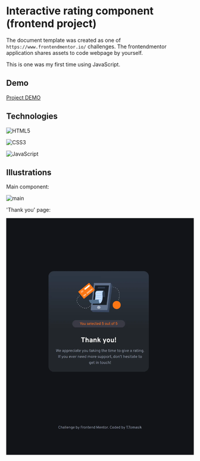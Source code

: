 # Interactive rating component (frontend project)

The document template was created as one of ```https://www.frontendmentor.io/``` challenges. The frontendmentor application shares assets to code webpage by yourself.
 
This is one was my first time using JavaScript.  

## Demo


[Project DEMO](https://propsowicz.github.io/interactive-rating-component-main/)


## Technologies

![HTML5](https://img.shields.io/badge/html5-%23E34F26.svg?style=for-the-badge&logo=html5&logoColor=white)

![CSS3](https://img.shields.io/badge/css3-%231572B6.svg?style=for-the-badge&logo=css3&logoColor=white)

![JavaScript](https://img.shields.io/badge/javascript-%23323330.svg?style=for-the-badge&logo=javascript&logoColor=%23F7DF1E)

## Illustrations

Main component:

![main](https://https://github.com/Propsowicz/interactive-rating-component-main/blob/main/intr-1.webp?raw=true)

'Thank you' page:

![ty](https://github.com/Propsowicz/interactive-rating-component-main/blob/main/intr-2.webp?raw=true)
